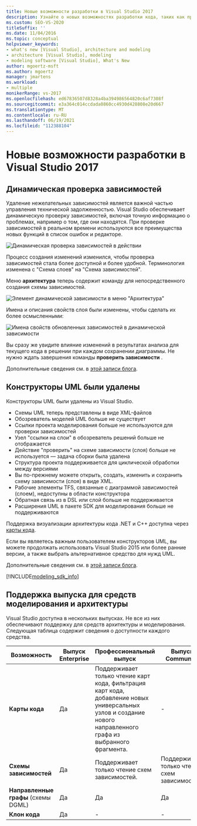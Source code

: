 ```yaml
---
title: Новые возможности разработки в Visual Studio 2017
description: Узнайте о новых возможностях разработки кода, таких как проверка зависимостей в режиме реального времени, которые доступны в Visual Studio 2017.
ms.custom: SEO-VS-2020
titleSuffix: ''
ms.date: 11/04/2016
ms.topic: conceptual
helpviewer_keywords:
- what's new [Visual Studio], architecture and modeling
- architecture [Visual Studio], modeling
- modeling software [Visual Studio], What's New
author: mgoertz-msft
ms.author: mgoertz
manager: jmartens
ms.workload:
- multiple
monikerRange: vs-2017
ms.openlocfilehash: ed67836507d8328a4ba394986564820c6af7308f
ms.sourcegitcommit: e3a364c014ccdada0860cc4930d428808e20d667
ms.translationtype: MT
ms.contentlocale: ru-RU
ms.lasthandoff: 06/19/2021
ms.locfileid: "112388104"
---
```

# <a name="whats-new-for-design-in-visual-studio-2017"></a>Новые возможности разработки в Visual Studio 2017

## <a name="live-dependency-validation"></a>Динамическая проверка зависимостей

Удаление нежелательных зависимостей является важной частью управления технической задолженностью. Visual Studio обеспечивает динамическую проверку зависимостей, включая точную информацию о проблемах, например о том, где они находятся. При проверке зависимостей в реальном времени используются все преимущества новых функций в список ошибок и редакторе.

![Динамическая проверка зависимостей в действии](media/dep-validation-whatsnew-01.png)

Процесс создания изменений изменился, чтобы проверка зависимостей стала более доступной и более удобной. Терминология изменена с "Схема слоев" на "Схема зависимостей".

Меню **архитектура** теперь содержит команду для непосредственного создания схемы зависимостей.

![Элемент динамической зависимости в меню "Архитектура"](media/dep-validation-whatsnew-02.png)

Имена и описания свойств слоя были изменены, чтобы сделать их более осмысленными:

![Имена свойств обновленных зависимостей в динамической зависимости](media/dep-validation-whatsnew-03.png)

Вы сразу же увидите влияние изменений в результатах анализа для текущего кода в решении при каждом сохранении диаграммы. Не нужно ждать завершения команды **проверить зависимости** .

Дополнительные сведения см. в [этой записи блога](https://devblogs.microsoft.com/devops/live-architecture-dependency-validation-in-visual-studio-15-preview-5/).

## <a name="uml-designers-have-been-removed"></a>Конструкторы UML были удалены

Конструкторы UML были удалены из Visual Studio.

* Схемы UML теперь представлены в виде XML-файлов
* Обозреватель моделей UML больше не существует
* Ссылки проекта моделирования больше не используются для проверки зависимостей
* Узел "ссылки на слои" в обозреватель решений больше не отображается
* Действие "проверить" на схеме зависимости (слоя) больше не используется — задача сборки была удалена
* Структура проекта поддерживается для циклической обработки между версиями
* Вы по-прежнему можете открыть, создать, изменить и сохранить схему зависимости (слоя) в виде XML.
* Рабочие элементы TFS, связанные с диаграммой зависимостей (слоем), недоступны в области конструктора
* Обратная связь из в DSL или слой больше не поддерживается
* Расширения UML в пакете SDK для моделирования больше не поддерживаются

Поддержка визуализации архитектуры кода .NET и C++ доступна через [карты кода](map-dependencies-across-your-solutions.md).

Если вы являетесь важным пользователем конструкторов UML, вы можете продолжать использовать Visual Studio 2015 или более ранние версии, а также выбрать альтернативное средство для нужд UML.

Дополнительные сведения см. в [этой записи блога](https://devblogs.microsoft.com/devops/uml-designers-have-been-removed-layer-designer-now-supports-live-architectural-analysis/).

[!INCLUDE[modeling_sdk_info](includes/modeling_sdk_info.md)]

## <a name="edition-support-for-architecture-and-modeling-tools"></a><a name="VersionSupport" />Поддержка выпуска для средств моделирования и архитектуры

Visual Studio доступна в нескольких выпусках. Не все из них обеспечивают поддержку для средств архитектуры и моделирования. Следующая таблица содержит сведения о доступности каждого средства.

|**Возможность**|**Выпуск Enterprise**|**Профессиональный выпуск**|**Выпуск Community**|
|-|-|-|-|
|**Карты кода**|Да|Поддерживает только чтение карт кода, фильтрация карт кода, добавление новых универсальных узлов и создание нового направленного графа из выбранного фрагмента.|-|
|**Схемы зависимостей**|Да|Поддерживает только чтение схем зависимостей.|Поддерживает только чтение схем зависимостей.|
|**Направленные графы** (схемы DGML)|Да|Да|Да|
|**Клон кода**|Да|-|-|
